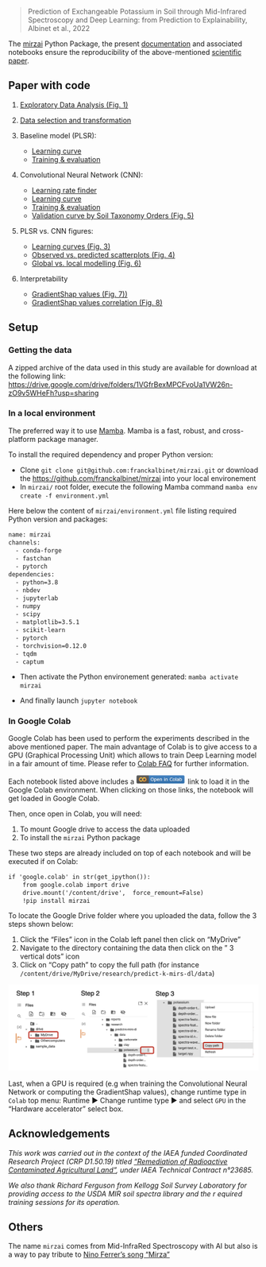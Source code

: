 
> Prediction of Exchangeable Potassium in Soil through Mid-Infrared
> Spectroscopy and Deep Learning: from Prediction to Explainability,
> Albinet et al., 2022

<!-- WARNING: THIS FILE WAS AUTOGENERATED! DO NOT EDIT! -->

The [mirzai](https://pypi.org/project/mirzai/) Python Package, the
present [documentation](https://fr.anckalbi.net/mirzai/) and associated
notebooks ensure the reproducibility of the above-mentioned [scientific
paper](no-link).

## Paper with code

1.  [Exploratory Data Analysis (Fig. 1)](paper/eda.html)

2.  [Data selection and transformation](paper/select_transform.html)

3.  Baseline model (PLSR):

    - [Learning curve](paper/plsr_learning_curve.html)
    - [Training & evaluation](paper/plsr_train_eval.html)

4.  Convolutional Neural Network (CNN):

    - [Learning rate finder](paper/cnn_lr_finder.html)
    - [Learning curve](paper/cnn_learning_curve.html)
    - [Training & evaluation](paper/cnn_train_eval.html)
    - [Validation curve by Soil Taxonomy Orders (Fig.
      5)](paper/cnn_valid_curve_by_tax.html)

5.  PLSR vs. CNN figures:

    - [Learning curves (Fig. 3)](paper/figures_learning_curves.html)
    - [Observed vs. predicted scatterplots (Fig.
      4)](paper/figures_observed_vs_predicted.html)
    - [Global vs. local modelling (Fig.
      6)](paper/figures_global_vs_local.html)

6.  Interpretability

    - [GradientShap values (Fig.
      7))](paper/interpretation_gradshap.html)
    - [GradientShap values correlation (Fig.
      8)](paper/interpretation_gradshap_corr.html)

## Setup

### Getting the data

A zipped archive of the data used in this study are available for
download at the following link:
<https://drive.google.com/drive/folders/1VGfrBexMPCFvoUa1VW26n-zO9v5WHeFh?usp=sharing>

### In a local environment

The preferred way it to use [Mamba](https://mamba.readthedocs.io). Mamba
is a fast, robust, and cross-platform package manager.

To install the required dependency and proper Python version:

- Clone `git clone git@github.com:franckalbinet/mirzai.git` or download
  the <https://github.com/franckalbinet/mirzai> into your local
  environement
- In `mirzai/` root folder, execute the following Mamba command
  `mamba env create -f environment.yml`

Here below the content of `mirzai/environment.yml` file listing required
Python version and packages:

    name: mirzai
    channels:
      - conda-forge
      - fastchan
      - pytorch
    dependencies:
      - python=3.8
      - nbdev
      - jupyterlab
      - numpy
      - scipy
      - matplotlib=3.5.1
      - scikit-learn
      - pytorch
      - torchvision=0.12.0
      - tqdm
      - captum

- Then activate the Python environement generated:
  `mamba activate mirzai`

- And finally launch `jupyter notebook`

### In Google Colab

Google Colab has been used to perform the experiments described in the
above mentioned paper. The main advantage of Colab is to give access to
a GPU (Graphical Processing Unit) which allows to train Deep Learning
model in a fair amount of time. Please refer to [Colab
FAQ](https://research.google.com/colaboratory/faq.html) for further
information.

Each notebook listed above includes a
<img src="./images/colab-link.png" style="display: inline; width: 100px" />
link to load it in the Google Colab environment. When clicking on those
links, the notebook will get loaded in Google Colab.

Then, once open in Colab, you will need:

1.  To mount Google drive to access the data uploaded
2.  To install the `mirzai` Python package

These two steps are already included on top of each notebook and will be
executed if on Colab:

    if 'google.colab' in str(get_ipython()):
        from google.colab import drive
        drive.mount('/content/drive',  force_remount=False)
        !pip install mirzai

To locate the Google Drive folder where you uploaded the data, follow
the 3 steps shown below:

1.  Click the “Files” icon in the Colab left panel then click on
    “MyDrive”
2.  Navigate to the directory containing the data then click on the ” 3
    vertical dots” icon
3.  Click on “Copy path” to copy the full path (for instance
    `/content/drive/MyDrive/research/predict-k-mirs-dl/data`)

<img src="./images/mounting-drive.png" style="display: inline; width: 800px" />

Last, when a GPU is required (e.g when training the Convolutional Neural
Network or computing the GradientShap values), change runtime type in
`Colab` top menu: Runtime ▶ Change runtime type ▶ and select `GPU` in
the “Hardware accelerator” select box.

## Acknowledgements

*This work was carried out in the context of the IAEA funded Coordinated
Research Project (CRP D1.50.19) titled [“Remediation of Radioactive
Contaminated Agricultural
Land”](https://www.iaea.org/projects/crp/d15019), under IAEA Technical
Contract n°23685.*

*We also thank Richard Ferguson from Kellogg Soil Survey Laboratory for
providing access to the USDA MIR soil spectra library and the r equired
training sessions for its operation.*

## Others

The name `mirzai` comes from Mid-InfraRed Spectroscopy with AI but also
is a way to pay tribute to [Nino Ferrer’s song
“Mirza”](https://www.youtube.com/watch?v=5PN2yfuzgQY)
